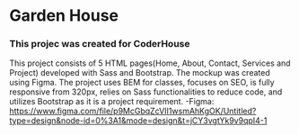 # Garden House
### This projec was created for CoderHouse
This project consists of 5 HTML pages(Home, About, Contact, Services and Project) developed with Sass and Bootstrap. The mockup was created using Figma. The project uses BEM for classes, focuses on SEO, is fully responsive from 320px, relies on Sass functionalities to reduce code, and utilizes Bootstrap as it is a project requirement.
-Figma: https://www.figma.com/file/p9McGbqZcVII1wsmAhKgOK/Untitled?type=design&node-id=0%3A1&mode=design&t=jCY3vgtYk9v9qpI4-1
